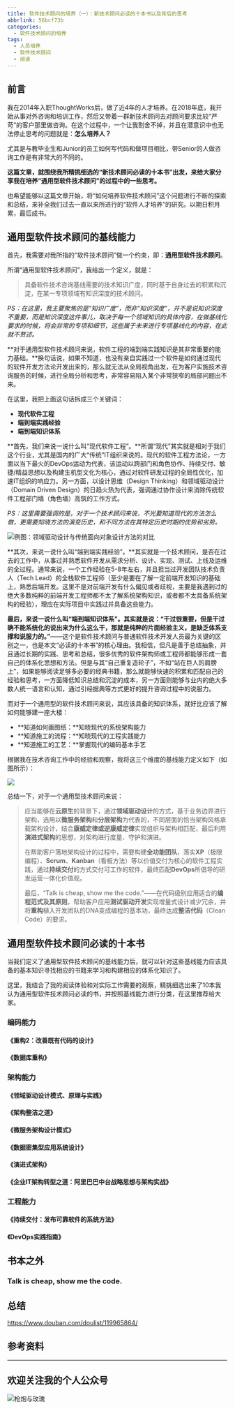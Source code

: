 ```yaml
---
title: 软件技术顾问的培养（一）：新技术顾问必读的十本书以及背后的思考
abbrlink: 56bcf73b
categories:
  - 软件技术顾问的培养
tags:
  - 人员培养
  - 软件技术顾问
  - 阅读
---
```


## 前言

我在2014年入职ThoughtWorks后，做了近4年的人才培养。在2018年底，我开始从事对外咨询和培训工作，然后又带着一群新技术顾问去对顾问要求比较“严苛”的客户那里做咨询。在这个过程中，一个让我割舍不掉，并且在潜意识中也无法停止思考的问题就是：**怎么培养人？**

尤其是与教毕业生和Junior的员工如何写代码和做项目相比，带Senior的人做咨询工作是有非常大的不同的。

**这篇文章，就围绕我所精挑细选的“新技术顾问必读的十本书”出发，来给大家分享我在培养“通用型软件技术顾问”的过程中的一些思考。**

也希望能够以这篇文章开始，将“如何培养软件技术顾问”这个问题进行不断的探索和总结，来补全我们过去一直以来所进行的“软件人才培养”的研究。以期日积月累，最后成书。

<!-- more -->

## 通用型软件技术顾问的基线能力

首先，我需要对我所指的“软件技术顾问”做一个约束，即：**通用型软件技术顾问**。

所谓“通用型软件技术顾问”，我给出一个定义，就是：

> 具备软件技术咨询基线需要的技术知识广度，同时基于自身过去的积累和沉淀，在某一专项领域有知识深度的技术顾问。

*PS：在这里，我主要聚焦的是“知识广度”，而非“知识深度”，并不是说知识深度不重要，而是知识深度这件事儿，取决于每一个领域知识的具体内容，在做基线化要求的时候，将会非常的专项和细节，这些属于未来进行专项基线化的内容，在此就不赘述。*

**对于通用型软件技术顾问来说，软件工程的端到端实践知识是其非常重要的能力基础。**换句话说，如果不知道，也没有亲自实践过一个软件是如何通过现代的软件开发方法论开发出来的，那么就无法从全局视角出发，在为客户实施技术咨询服务的时候，进行全局分析和思考，非常容易陷入某个非常狭窄的局部问题出不来。

在这里，我把上面这句话拆成三个关键词：

- **现代软件工程**
- **端到端实践经验**
- **端到端知识体系**

**首先，我们来说一说什么叫“现代软件工程”。**所谓“现代”其实就是相对于我们这个行业，尤其是国内的广大“传统”IT组织来说的。现代的软件工程方法论，一方面以当下最火的DevOps运动为代表，该运动以跨部门和角色协作、持续交付、敏捷/精益思想以及构建生机型文化为核心，通过对软件研发过程的全局性优化，加速IT组织的响应力。另一方面，以设计思维（Design Thinking）和领域驱动设计（Domain Driven Design）的日趋火热为代表，强调通过协作设计来消除传统软件工程部门墙（角色墙）高筑的工作方式。

*PS：这里需要强调的是，对于一个技术顾问来说，不光要知道现代的方法怎么做，更需要知晓方法的演变历史，和不同方法在其特定历史时期的优势和劣势。*

![例图：领域驱动设计与传统面向对象设计方法的对比](https://huhao-dev.oss-cn-beijing.aliyuncs.com/2020-01-15-050456.png)

**其次，来说一说什么叫“端到端实践经验”。**其实就是一个技术顾问，是否在过去的工作中，从事过并熟悉软件开发从需求分析、设计、实现、测试、上线及运维的全过程。通常来说，一个工作经验在5-8年左右，并且担当过开发团队技术负责人（Tech Lead）的全栈软件工程师（至少是要在了解一定前端开发知识的基础上，熟悉后端开发。这里不是对前端开发有什么偏见或者歧视，主要是我遇到过的绝大多数纯粹的前端开发工程师都不太了解系统架构知识，或者都不太具备系统架构的经验），理应在实际项目中实践过并具备这些能力。

**最后，来说一说什么叫“端到端知识体系”。**其实就是说：**“干过很重要，但是干过确不能系统化的说出来为什么这么干，那就是纯粹的片面经验主义，是缺乏体系支撑和说服力的。”**——这个是软件技术顾问与普通软件技术开发人员最为关键的区别之一，也是本文“必读的十本书”的核心理由。我相信，但凡是善于总结抽象，并且通过长期的实践、思考和总结，很多优秀的软件架构师或工程师都能够形成一套自己的体系化思想和方法。但是与其“自己重复造轮子”，不如“站在巨人的肩膀上”，如果能够阅读足够多必要的经典书籍，那么就能够快速的积累和匹配自己的经验和思考，一方面降低知识总结和沉淀的成本，另一方面则能够与业内的绝大多数人统一语言和认知，通过引经据典等方式更好的提升咨询过程中的说服力。

而对于一个通用型的软件技术顾问来说，其应该具备的知识体系，就好比应该了解如何能够建一座大楼：

- **知道如何画图纸：**知晓现代的系统架构能力
- **知道施工的流程：**知晓现代的工程实践能力
- **知道施工的工艺：**掌握现代的编码基本手艺

根据我在技术咨询工作中的经验和观察，我将这三个维度的基线能力定义如下（如图所示）：

![](https://huhao-dev.oss-cn-beijing.aliyuncs.com/2020-01-23-%E9%80%9A%E7%94%A8%E5%9E%8B%E6%8A%80%E6%9C%AF%E9%A1%BE%E9%97%AE%E7%9A%84%E5%9F%BA%E7%BA%BF%E8%83%BD%E5%8A%9B%EF%BC%88%E6%8A%80%E6%9C%AF%E4%BE%A7%EF%BC%89.png)

总结一下，对于一个通用型技术顾问来说：

>应当能够在**云原生**的背景下，通过**领域驱动设计**的方式，基于业务边界进行架构，选用以**微服务架构**和**分层架构**为代表的，不同层面的恰当架构风格承载架构设计，结合**康威定律或逆康威定律**实现组织与架构相匹配，最后利用**演进式架构**的思想，对架构进行度量、守护和演进。
>
>在帮助客户落地架构设计的过程中，需要构建**全功能团队**，落实**XP**（极限编程）、**Scrum**、**Kanban**（看板方法）等以价值交付为核心的软件工程实践，通过**持续交付**的方式交付可工作的软件，最终匹配**DevOps**所倡导的研发运营一体化价值观。
>
>最后，“Talk is cheap, show me the code.”——在代码级别应用适合的**编程范式及其原则**，帮助客户应用**测试驱动开发**实现增量式设计减少冗余，并将**重构**植入开发团队的DNA变成编程的基本功，最终达成**整洁代码**（Clean Code）的要求。

## 通用型软件技术顾问必读的十本书

当我们定义了通用型软件技术顾问的基线能力后，就可以针对这些基线能力应该具备的基本知识寻找相应的书籍来学习和构建相应的体系化知识了。

这里，我结合了我的阅读体验和对实际工作需要的观察，精挑细选出来了10本我认为通用型软件技术顾问必读的书，并按照基线能力进行分类，在这里推荐给大家。

### 编码能力

#### 《重构2：改善既有代码的设计》

#### 《数据库重构》

### 架构能力

#### 《领域驱动设计模式、原理与实践》

#### 《架构整洁之道》

#### 《微服务架构设计模式》

#### 《数据密集型应用系统设计》

#### 《演进式架构》

#### 《企业IT架构转型之道：阿里巴巴中台战略思想与架构实战》

### 工程能力

#### 《持续交付：发布可靠软件的系统方法》

#### 《DevOps实践指南》

## 书本之外

### Talk is cheap, show me the code.

## 总结

https://www.douban.com/doulist/119965864/

## 参考资料

---

## 欢迎关注我的个人公众号

![枪炮与玫瑰](https://huhao-dev.oss-cn-beijing.aliyuncs.com/2020-01-20-wechat.png)